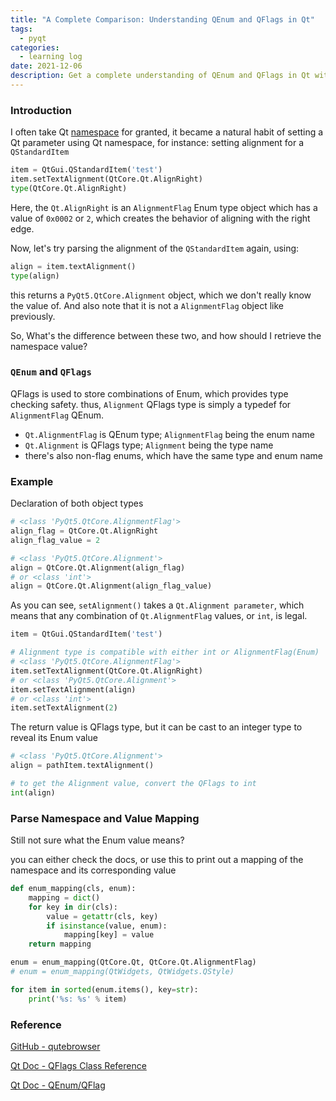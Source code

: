 ```yaml
---
title: "A Complete Comparison: Understanding QEnum and QFlags in Qt"
tags:
  - pyqt
categories:
  - learning log
date: 2021-12-06
description: Get a complete understanding of QEnum and QFlags in Qt with our comprehensive comparison tutorial. Our step-by-step guide provides practical examples and best practices for selecting the right type of enumeration for your application, and improving your development efficiency. Whether you're a beginner or an experienced Qt developer, our tutorial will help you master the differences between QEnum and QFlags and choose the right enumeration type for your application
---
```


### Introduction

I often take Qt [namespace](https://doc.qt.io/qt-5/qt.html) for granted, it became
a natural habit of setting a Qt parameter using Qt namespace, for instance:
setting alignment for a `QStandardItem`

```python
item = QtGui.QStandardItem('test')
item.setTextAlignment(QtCore.Qt.AlignRight)
type(QtCore.Qt.AlignRight)
```

Here, the `Qt.AlignRight` is an `AlignmentFlag` Enum type object which has a 
value of `0x0002` or `2`, which creates the behavior of aligning with the right edge.

Now, let's try parsing the alignment of the `QStandardItem` again, using:

```python
align = item.textAlignment()
type(align)
```

this returns a `PyQt5.QtCore.Alignment` object, which we don't really
know the value of. And also note that it is not a `AlignmentFlag` object like 
previously.

So, What's the difference between these two, and how should I retrieve the namespace
value?

### `QEnum` and `QFlags`

QFlags is used to store combinations of Enum, which provides type checking safety.
thus, `Alignment` QFlags type is simply a typedef for `AlignmentFlag` QEnum.


- `Qt.AlignmentFlag` is QEnum type; `AlignmentFlag` being the enum name
- `Qt.Alignment` is QFlags type; `Alignment` being the type name
- there's also non-flag enums, which have the same type and enum name

### Example

Declaration of both object types

```python
# <class 'PyQt5.QtCore.AlignmentFlag'>
align_flag = QtCore.Qt.AlignRight
align_flag_value = 2

# <class 'PyQt5.QtCore.Alignment'>
align = QtCore.Qt.Alignment(align_flag)
# or <class 'int'>
align = QtCore.Qt.Alignment(align_flag_value)
```

As you can see, `setAlignment()` takes a `Qt.Alignment parameter`, which means that any
combination of `Qt.AlignmentFlag` values, or `int`, is legal.

```python
item = QtGui.QStandardItem('test')

# Alignment type is compatible with either int or AlignmentFlag(Enum)
# <class 'PyQt5.QtCore.AlignmentFlag'>
item.setTextAlignment(QtCore.Qt.AlignRight)
# or <class 'PyQt5.QtCore.Alignment'>
item.setTextAlignment(align)
# or <class 'int'>
item.setTextAlignment(2)
```

The return value is QFlags type, but it can be cast to an integer type to
reveal its Enum value

```python
# <class 'PyQt5.QtCore.Alignment'>
align = pathItem.textAlignment()

# to get the Alignment value, convert the QFlags to int
int(align)
```

### Parse Namespace and Value Mapping

Still not sure what the Enum value means? 

you can either check the docs, or 
use this to print out a mapping of the namespace and its corresponding value

```python
def enum_mapping(cls, enum):
    mapping = dict()
    for key in dir(cls):
        value = getattr(cls, key)
        if isinstance(value, enum):
            mapping[key] = value
    return mapping

enum = enum_mapping(QtCore.Qt, QtCore.Qt.AlignmentFlag)
# enum = enum_mapping(QtWidgets, QtWidgets.QStyle)

for item in sorted(enum.items(), key=str):
    print('%s: %s' % item)
```

### Reference

[GitHub - qutebrowser](https://github.com/qutebrowser/qutebrowser/blob/v1.0.3/qutebrowser/utils/debug.py#L95-L131)

[Qt Doc - QFlags Class Reference](https://het.as.utexas.edu/HET/Software/html/qflags.html)

[Qt Doc - QEnum/QFlag](https://doc.qt.io/qtforpython-5/PySide2/QtCore/QEnum.html)



